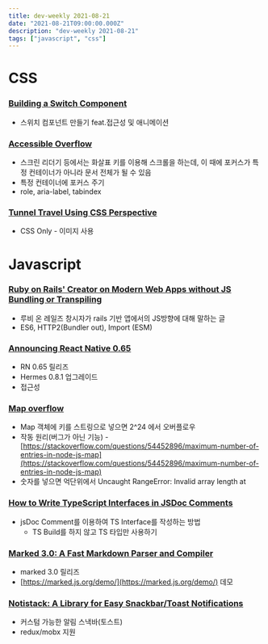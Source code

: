 ```yaml
---
title: dev-weekly 2021-08-21
date: "2021-08-21T09:00:00.000Z"
description: "dev-weekly 2021-08-21"
tags: ["javascript", "css"]
---
```



# CSS

### **[Building a Switch Component](https://web.dev/building-a-switch-component)**

- 스위치 컴포넌트 만들기 feat.접근성 및 애니메이션

### **[Accessible Overflow](https://marcus.io/blog/accessible-overflow)**

- 스크린 리더기 등에서는 화살표 키를 이용해 스크롤을 하는데, 이 때에 포커스가 특정 컨테이너가 아니라 문서 전체가 될 수 있음
- 특정 컨테이너에 포커스 주기
- role, aria-label, tabindex

### **[Tunnel Travel Using CSS Perspective](https://codepen.io/trangthule/pen/vYmpNYR)**

- CSS Only - 이미지 사용

# Javascript

### **[Ruby on Rails' Creator on Modern Web Apps without JS Bundling or Transpiling](https://world.hey.com/dhh/modern-web-apps-without-javascript-bundling-or-transpiling-a20f2755)**

- 루비 온 레일즈 창시자가 rails 기반 앱에서의 JS방향에 대해 말하는 글
- ES6, HTTP2(Bundler out), Import (ESM)

### **[Announcing React Native 0.65](https://reactnative.dev/blog/2021/08/17/version-065)**

- RN 0.65 릴리즈
- Hermes 0.8.1 업그레이드
- 접근성

### **[Map overflow](https://searchvoidstar.tumblr.com/post/659634228574715904/an-amazing-error-message-if-you-put-more-than-2-24)**

- Map 객체에 키를 스트링으로 넣으면 2^24 에서 오버플로우
- 작동 원리(버그가 아닌 기능) - [https://stackoverflow.com/questions/54452896/maximum-number-of-entries-in-node-js-map](https://stackoverflow.com/questions/54452896/maximum-number-of-entries-in-node-js-map)
- 숫자를 넣으면 억단위에서 Uncaught RangeError: Invalid array length at

### **[How to Write TypeScript Interfaces in JSDoc Comments](https://goulet.dev/posts/how-to-write-ts-interfaces-in-jsdoc/)**

- jsDoc Comment를 이용하여 TS Interface를 작성하는 방법
    - TS Build를 하지 않고 TS 타입만 사용하기

### **[Marked 3.0: A Fast Markdown Parser and Compiler](https://github.com/markedjs/marked/releases/tag/v3.0.0)**

- marked 3.0 릴리즈
- [https://marked.js.org/demo/](https://marked.js.org/demo/) 데모

### **[Notistack: A Library for Easy Snackbar/Toast Notifications](https://github.com/iamhosseindhv/notistack)**

- 커스텀 가능한 알림 스낵바(토스트)
- redux/mobx 지원
